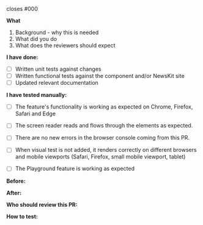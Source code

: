 <!-- Replace #000 with github issue number e.g #1234 -->
closes #000

**What**

1. Background - why this is needed
2. What did you do
3. What does the reviewers should expect

<!---
This section will be used to indicate if we should move to a major version in the next release, remove if not revelant.
DO CONSIDER any of the following are breaking changes to a consumer, this is by no mean an exhaustive list.
-removing or renaming props
-removing or renaming tokens
-removing or renaming components
-removing or renaming exported functions
-in some cases, major bumps to peer dependencies
--->

<!---
Add any breaking change if present.
E.g:
BREAKING CHANGE: renames the foobar component's prop foo to bar
--->

**I have done:**
- [ ] Written unit tests against changes
- [ ] Written functional tests against the component and/or NewsKit site
- [ ] Updated relevant documentation

**I have tested manually:**
- [ ] The feature's functionality is working as expected on Chrome, Firefox, Safari and Edge
- [ ] The screen reader reads and flows through the elements as expected.
- [ ] There are no new errors in the browser console coming from this PR.
- [ ] When visual test is not added, it renders correctly on different browsers and mobile viewports (Safari, Firefox, small mobile viewport, tablet)
- [ ] The Playground feature is working as expected


<!---
Below sections are optional
--->

**Before:**
<!--- Drag and Drop your screenshot's here --->

**After:**
<!--- Drag and Drop your screenshot's here --->

**Who should review this PR:**
<!---
If you know someone is a domain expert for your PR,
someone who is deeply involved in the story,
ask them explicitly to review the PR.
--->

**How to test:**
<!--
If it's not immediately obvious how to test this PR, give instructions.
It's mandatory to update README.MD or development documentation if existing test strategy had changed.
-->

<!--
More info about raising an good PR: https://nidigitalsolutions.jira.com/wiki/spaces/NPP/pages/1319370846/Pull+Request
-->
